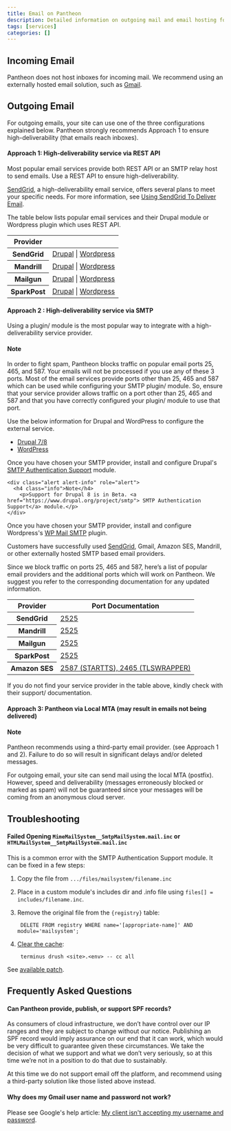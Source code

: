 ```yaml
---
title: Email on Pantheon
description: Detailed information on outgoing mail and email hosting for your Pantheon Drupal or WordPress site.
tags: [services]
categories: []
---
```

## Incoming Email

Pantheon does not host inboxes for incoming mail. We recommend using an externally hosted email solution, such as [Gmail](https://gsuite.google.com/index.html).

## Outgoing Email

For outgoing emails, your site can use one of the three configurations explained below. Pantheon strongly recommends Approach 1 to ensure high-deliverability (that emails reach inboxes).

#### Approach 1: High-deliverability service via REST API

Most popular email services provide both REST API or an SMTP relay host to send emails. Use a REST API to ensure high-deliverability.

[SendGrid](https://sendgrid.com/), a high-deliverability email service, offers several plans to meet your specific needs. For more information, see [Using SendGrid To Deliver Email](/docs/guides/sendgrid/).

The table below lists popular email services and their Drupal module or Wordpress plugin which uses REST API.

<table class="table table-condensed table-bordered">
    <thead class="thead-inverse">
      <tr>
        <th scope="row" class="thead-inverse">Provider</th>
        <th></th>
      </tr>
    </thead>
    <tbody>
      <tr>
        <th scope="row" class="thead-inverse">SendGrid</th>
        <td><a href="https://www.drupal.org/project/sendgrid_integration" target="_blank">Drupal</a> | <a target="_blank" href="https://wordpress.org/plugins/sendgrid-email-delivery-simplified/">Wordpress</a></td>
      </tr>
      <tr>
        <th scope="row" class="thead-inverse">Mandrill</th>
        <td><a href="https://www.drupal.org/project/mandrill" target="_blank">Drupal</a> | <a target="_blank" href="https://wordpress.org/plugins/wpmandrill/">Wordpress</a></td>
      </tr>
      <tr>
        <th scope="row" class="thead-inverse">Mailgun</th>
        <td><a href="https://www.drupal.org/project/mailgun" target="_blank">Drupal</a> | <a target="_blank" href="https://wordpress.org/plugins/mailgun/">Wordpress</a></td>
      </tr>
      <tr>
        <th scope="row" class="thead-inverse">SparkPost</th>
        <td><a href="https://www.drupal.org/project/sparkpost" target="_blank">Drupal</a> | <a target="_blank" href="https://wordpress.org/plugins/sparkpost/">Wordpress</a></td>
      </tr>
    </tbody>
</table>

#### Approach 2 : High-deliverability service via SMTP

Using a plugin/ module is the most popular way to integrate with a high-deliverability service provider.

<div class="alert alert-info" role="alert">
<h4 class="info">Note</h4>
<p>In order to fight spam, Pantheon blocks traffic on popular email ports 25, 465, and 587. Your emails will not be processed if you use any of these 3 ports. Most of the email services provide ports other than 25, 465 and 587 which can be used while configuring your SMTP plugin/ module. So, ensure that your service provider allows traffic on a port other than 25, 465 and 587 and that you have correctly configured your plugin/ module to use that port.</p>
</div>

Use the below information for Drupal and WordPress to configure the external service.

<ul class="nav nav-tabs" role="tablist">
  <li class="active" role="presentation"><a href="#drupal" aria-controls="drupal" role="tab" data-toggle="tab">Drupal 7/8</a></li>
  <li role="presentation"><a href="#wp" aria-controls="wp" role="tab" data-toggle="tab">WordPress</a></li>
</ul>

<!-- Tab panes -->
<div class="tab-content">
  <div role="tabpanel" class="tab-pane active" id="drupal">
    Once you have chosen your SMTP provider, install and configure Drupal's <a href="https://drupal.org/project/smtp">SMTP Authentication Support</a> module.

    <div class="alert alert-info" role="alert">
      <h4 class="info">Note</h4>
        <p>Support for Drupal 8 is in Beta. <a href="https://www.drupal.org/project/smtp"> SMTP Authentication Support</a> module.</p>
    </div>
  </div>
  <div role="tabpanel" class="tab-pane" id="wp">
    Once you have chosen your SMTP provider, install and configure Wordpress's <a href="https://wordpress.org/plugins/wp-mail-smtp/">WP Mail SMTP</a> plugin.
  </div>
</div>

Customers have successfully used [SendGrid](/docs/guides/sendgrid/), Gmail, Amazon SES, Mandrill, or other externally hosted SMTP based email providers.

Since we block traffic on ports 25, 465 and 587, here’s a list of popular email providers and the additional ports which will work on Pantheon. We suggest you refer to the corresponding documentation for any updated information.

<table class="table table-condensed table-bordered">
    <thead class="thead-inverse">
      <tr>
        <th scope="row" class="thead-inverse">Provider</th>
        <th>Port Documentation</th>
      </tr>
    </thead>
    <tbody>
      <tr>
        <th scope="row" class="thead-inverse">SendGrid</th>
        <td><a href="https://sendgrid.com/docs/Classroom/Basics/Email_Infrastructure/smtp_ports.html" target="_blank">2525</a></td>
      </tr>
      <tr>
        <th scope="row" class="thead-inverse">Mandrill</th>
        <td><a href="https://mandrill.zendesk.com/hc/en-us/articles/205582167-Which-SMTP-ports-can-I-use-" target="_blank">2525</a></td>
      </tr>
      <tr>
        <th scope="row" class="thead-inverse">Mailgun</th>
        <td><a href="http://blog.mailgun.com/25-465-587-what-port-should-i-use/" target="_blank">2525</a></td>
      </tr>
      <tr>
        <th scope="row" class="thead-inverse">SparkPost</th>
        <td><a href="https://www.sparkpost.com/docs/faq/smtp-connection-problems/" target="_blank">2525</a></td>
      </tr>
      <tr>
        <th scope="row" class="thead-inverse">Amazon SES</th>
        <td><a href="http://docs.aws.amazon.com/ses/latest/DeveloperGuide/smtp-connect.html" target="_blank">2587 (STARTTS), 2465 (TLSWRAPPER)</a></td>
      </tr>
    </tbody>
</table>

If you do not find your service provider in the table above, kindly check with their support/ documentation.

#### Approach 3: Pantheon via Local MTA (may result in emails not being delivered)

<div class="alert alert-info" role="alert">
<h4 class="info">Note</h4>
<p>Pantheon recommends using a third-party email provider. (see Approach 1 and 2).  Failure to do so will result in significant delays and/or deleted messages.</p>
</div>

For outgoing email, your site can send mail using the local MTA (postfix). However, speed and deliverability (messages erroneously blocked or marked as spam) will not be guaranteed since your messages will be coming from an anonymous cloud server.  

## Troubleshooting

#### Failed Opening `MimeMailSystem__SmtpMailSystem.mail.inc` or `HTMLMailSystem__SmtpMailSystem.mail.inc`

This is a common error with the SMTP Authentication Support module. It can be fixed in a few steps:

1. Copy the file from `.../files/mailsystem/filename.inc`
2. Place in a custom module's includes dir and .info file using `files[] = includes/filename.inc`.
3. Remove the original file from the `{registry}` table:

        DELETE FROM registry WHERE name='[appropriate-name]' AND module='mailsystem';

4. [Clear the cache](https://github.com/pantheon-systems/cli):

        terminus drush <site>.<env> -- cc all

See [available patch](https://drupal.org/node/1369736#comment-5644064).

## Frequently Asked Questions

#### Can Pantheon provide, publish, or support SPF records?

As consumers of cloud infrastructure, we don’t have control over our IP ranges and they are subject to change without our notice. Publishing an SPF record would imply assurance on our end that it can work, which would be very difficult to guarantee given these circumstances. We take the decision of what we support and what we don’t very seriously, so at this time we’re not in a position to do that due to sustainably.

At this time we do not support email off the platform, and recommend using a third-party solution like those listed above instead.

#### Why does my Gmail user name and password not work?

Please see Google's help article: [My client isn't accepting my username and password](https://support.google.com/mail/answer/14257?p=client_login&rd=1).
